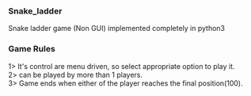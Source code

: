 ### Snake_ladder
Snake ladder game (Non GUI) implemented completely in python3 

### Game Rules
1> It's control are menu driven, so select appropriate option to play it.<br/>
2> can be played by more than 1 players.<br/>
3> Game ends when either of the player reaches the final position(100).<br/>
